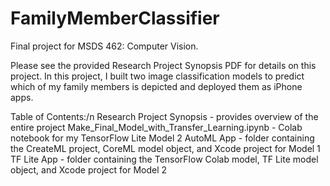 # FamilyMemberClassifier

Final project for MSDS 462: Computer Vision.

Please see the provided Research Project Synopsis PDF for details on this project.
In this project, I built two image classification models to predict which of my family members is depicted and deployed them as iPhone apps.

Table of Contents:/n
Research Project Synopsis - provides overview of the entire project
Make_Final_Model_with_Transfer_Learning.ipynb - Colab notebook for my TensorFlow Lite Model 2
AutoML App - folder containing the CreateML project, CoreML model object, and Xcode project for Model 1
TF Lite App - folder containing the TensorFlow Colab model, TF Lite model object, and Xcode project for Model 2
